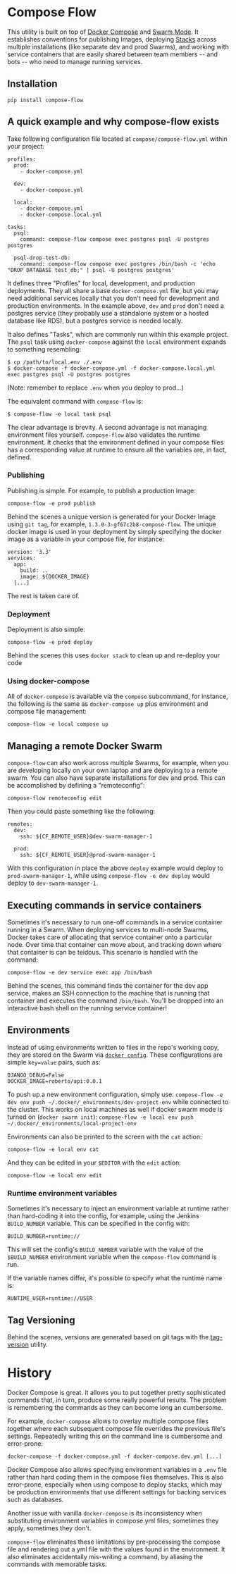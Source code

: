 # Compose Flow

This utility is built on top of [Docker Compose](https://docs.docker.com/compose/) and [Swarm Mode](https://docs.docker.com/engine/swarm/).  It establishes conventions for publishing Images, deploying [Stacks](https://docs.docker.com/get-started/part5/#prerequisites) across multiple installations (like separate dev and prod Swarms), and working with service containers that are easily shared between team members -- and bots -- who need to manage running services.


## Installation

```
pip install compose-flow
```


## A quick example and why compose-flow exists

Take following configuration file located at `compose/compose-flow.yml` within your project:

```
profiles:
  prod:
    - docker-compose.yml

  dev:
    - docker-compose.yml

  local:
    - docker-compose.yml
    - docker-compose.local.yml

tasks:
  psql:
    command: compose-flow compose exec postgres psql -U postgres postgres

  psql-drop-test-db:
    command: compose-flow compose exec postgres /bin/bash -c 'echo "DROP DATABASE test_db;" | psql -U postgres postgres'
```

It defines three "Profiles" for local, development, and production deployments.  They all share a base `docker-compose.yml` file, but you may need additional services locally that you don't need for development and production environments.  In the example above, `dev` and `prod` don't need a postgres service (they probably use a standalone system or a hosted database like RDS), but a postgres service is needed locally.

It also defines "Tasks", which are commonly run within this example project.  The `psql` task using `docker-compose` against the `local` environment expands to something resembling:

```
$ cp /path/to/local.env ./.env
$ docker-compose -f docker-compose.yml -f docker-compose.local.yml exec postgres psql -U postgres postgres
```

(Note: remember to replace `.env` when you deploy to prod...)

The equivalent command with `compose-flow` is:

```
$ compose-flow -e local task psql
```

The clear advantage is brevity.  A second advantage is not managing environment files yourself.  `compose-flow` also validates the runtime environment.  It checks that the environment defined in your compose files has a corresponding value at runtime to ensure all the variables are, in fact, defined.


### Publishing

Publishing is simple.  For example, to publish a production image:

```
compose-flow -e prod publish
```

Behind the scenes a unique version is generated for your Docker Image using `git tag`, for example, `1.3.0-3-gf67c2b8-compose-flow`.  The unique docker image is used in your deployment by simply specifying the docker image as a variable in your compose file, for instance:

```
version: '3.3'
services:
  app:
    build: ..
    image: ${DOCKER_IMAGE}
  [...]
```

The rest is taken care of.


### Deployment

Deployment is also simple:

```
compose-flow -e prod deploy
```

Behind the scenes this uses `docker stack` to clean up and re-deploy your code


### Using docker-compose

All of `docker-compose` is available via the `compose` subcommand, for instance, the following is the same as `docker-compose up` plus environment and compose file management:

```
compose-flow -e local compose up
```


## Managing a remote Docker Swarm

`compose-flow` can also work across multiple Swarms, for example, when you are developing locally on your own laptop and are deploying to a remote swarm.  You can also have separate installations for dev and prod.  This can be accomplished by defining a "remoteconfig":

```
compose-flow remoteconfig edit
```

Then you could paste something like the following:

```
remotes:
  dev:
    ssh: ${CF_REMOTE_USER}@dev-swarm-manager-1

  prod:
    ssh: ${CF_REMOTE_USER}@prod-swarm-manager-1
```

With this configuration in place the above `deploy` example would deploy to `prod-swarm-manager-1`, while using `compose-flow -e dev deploy` would deploy to `dev-swarm-manager-1`.


## Executing commands in service containers

Sometimes it's necessary to run one-off commands in a service container running in a Swarm.  When deploying services to multi-node Swarms, Docker takes care of allocating that service container onto a particular node.  Over time that container can move about, and tracking down where that container is can be teidous.  This scenario is handled with the command:

```
compose-flow -e dev service exec app /bin/bash
```

Behind the scenes, this command finds the container for the dev app service, makes an SSH connection to the machine that is running that container and executes the command `/bin/bash`.  You'll be dropped into an interactive bash shell on the running service container!


## Environments

Instead of using environments written to files in the repo's working copy, they are stored on the Swarm via [`docker config`](https://docs.docker.com/engine/swarm/configs/).  These configurations are simple `key=value` pairs, such as:

```
DJANGO_DEBUG=False
DOCKER_IMAGE=roberto/api:0.0.1
```

To push up a new environment configuration, simply use:
```compose-flow -e dev env push ~/.docker/_environments/dev-project-env```
while connected to the cluster.
This works on local machines as well if docker swarm mode is turned on (`docker swarm init`):
```compose-flow -e local env push ~/.docker/_environments/local-project-env```

Environments can also be printed to the screen with the `cat` action:

```
compose-flow -e local env cat
```

And they can be edited in your `$EDITOR` with the `edit` action:

```
compose-flow -e local env edit
```

### Runtime environment variables

Sometimes it's necessary to inject an environment variable at runtime rather than hard-coding it into the config, for example, using the Jenkins `BUILD_NUMBER` variable.  This can be specified in the config with:

```
BUILD_NUMBER=runtime://
```

This will set the config's `BUILD_NUMBER` variable with the value of the `$BUILD_NUMBER` environment variable when the `compose-flow` command is run.

If the variable names differ, it's possible to specify what the runtime name is:

```
RUNTIME_USER=runtime://USER
```


## Tag Versioning

Behind the scenes, versions are generated based on git tags with the [tag-version](https://github.com/rca/tag-version) utility.


# History
Docker Compose is great.  It allows you to put together pretty sophisticated commands that, in turn, produce some really powerful results.  The problem is remembering the commands as they can become long an cumbersome.

For example, `docker-compose` allows to overlay multiple compose files together where each subsequent compose file overrides the previous file's settings.  Repeatedly writing this on the command line is cumbersome and error-prone:

```
docker-compose -f docker-compose.yml -f docker-compose.dev.yml [...]
```

Docker Compose also allows specifying environment variables in a `.env` file rather than hard coding them in the compose files themselves.  This is also error-prone, especially when using compose to deploy stacks, which may be production environments that use different settings for backing services such as databases.

Another issue with vanilla `docker-compose` is its inconsistency when substituting environment variables in compose.yml files; sometimes they apply, sometimes they don't.

`compose-flow` eliminates these limitations by pre-processing the compose file and rendering out a yml file with the values found in the environment.  It also eliminates accidentally mis-writing a command, by aliasing the commands with memorable tasks.
